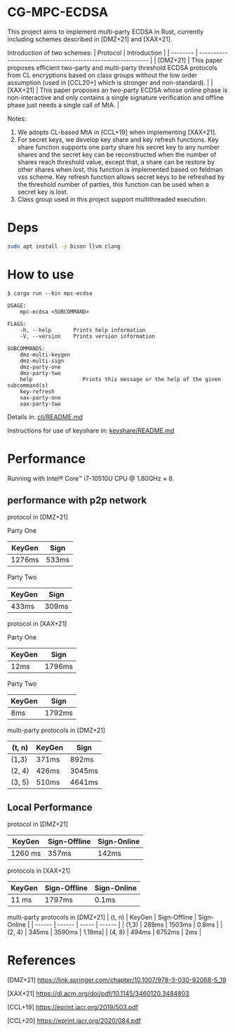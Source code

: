 # CG-MPC-ECDSA
This project aims to implement multi-party ECDSA in Rust, currently including schemes described in [DMZ+21] and  [XAX+21]. 

Introduction of two schemes:
| Protocol | Introduction                                                 |
| -------- | ------------------------------------------------------------ |
| [DMZ+21]   | This paper proposes efficient two-party and multi-party threshold ECDSA protocols from CL encryptions based on class groups without the low order assumption (used in [CCL20+] which is stronger and non-standard). |
| [XAX+21]   | This paper proposes an two-party ECDSA whose online phase is non-interactive and only contains a single signature verification and offline phase just needs a single call of MtA. |

Notes:
1. We adopts CL-based MtA in [CCL+19] when implementing [XAX+21].
2. For secret keys, we develop key share and key refresh functions. Key share function supports one party share his secret key to any number shares and the secret key can be reconstructed when the number of shares reach threshold value, except that, a share can be restore by other shares when lost, this function is implemented based on feldman vss scheme. Key refresh function allows secret keys to be refreshed by the threshold number of parties, this function can be used when a secret key is lost.
3. Class group used in this project support multithreaded execution.


# Deps

```sh
sudo apt install -y bison llvm clang
```

# How to use
```shell
$ cargo run --bin mpc-ecdsa

USAGE:
    mpc-ecdsa <SUBCOMMAND>

FLAGS:
    -h, --help       Prints help information
    -V, --version    Prints version information

SUBCOMMANDS:
    dmz-multi-keygen    
    dmz-multi-sign      
    dmz-party-one       
    dmz-party-two       
    help                Prints this message or the help of the given subcommand(s)
    key-refresh         
    xax-party-one       
    xax-party-two
```
Details in: 
[cli/README.md](cli/README.md)

Instructions for use of keyshare in:
[keyshare/README.md](keyshare/README.md)

# Performance
Running with Intel® Core™ i7-10510U CPU @ 1.80GHz × 8.
## performance with p2p network

protocol in [DMZ+21] 

Party One

| KeyGen | Sign  |
| ------ | ----- | 
|  1276ms | 533ms |

Party Two

| KeyGen | Sign  | 
| ------ | ----- | 
|  433ms | 309ms |

protocol in [XAX+21]

Party One

| KeyGen | Sign  |
| ------ | ----- | 
|  12ms | 1796ms |

Party Two

| KeyGen | Sign  | 
| ------ | ----- | 
|  8ms | 1792ms |

multi-party protocols in [DMZ+21]

| (t, n)  | KeyGen | Sign   |
| ------- | ------ | ------ |
| (1,3)   | 371ms  | 892ms  |
| (2, 4)  | 426ms  | 3045ms  |
| (3, 5)  | 510ms  | 4641ms  |

## Local Performance

protocol in [DMZ+21]

| KeyGen | Sign-Offline  | Sign-Online|
| ------ | ----- | ------ |
| 1260 ms | 357ms | 142ms |

protocols in [XAX+21]

| KeyGen | Sign-Offline  | Sign-Online |
| ------ | ----- | ------ |
| 11 ms | 1797ms | 0.1ms |

multi-party protocols in [DMZ+21]
| (t, n) | KeyGen | Sign-Offline  | Sign-Online |
| ------ | ------ | ----- | ------ |
| (1,3)  | 289ms   | 1503ms | 0.8ms |
| (2, 4) | 345ms  | 3590ms | 1.19ms|
| (4, 8) | 494ms  | 6752ms | 2ms |

# References
[DMZ+21] <https://link.springer.com/chapter/10.1007/978-3-030-92068-5_19>

[XAX+21] <https://dl.acm.org/doi/pdf/10.1145/3460120.3484803>

[CCL+19] <https://eprint.iacr.org/2019/503.pdf>

[CCL+20] <https://eprint.iacr.org/2020/084.pdf>
